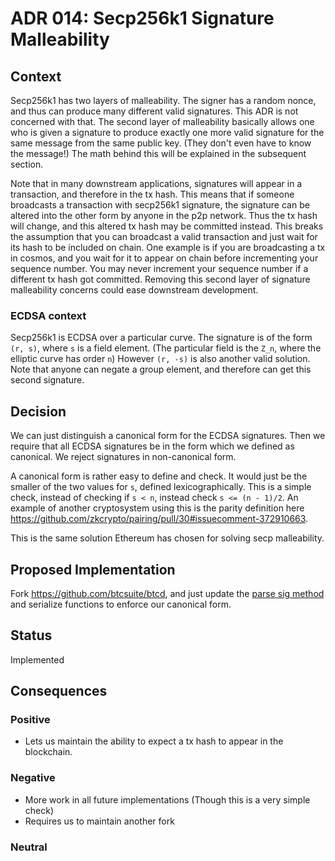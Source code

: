 # ADR 014: Secp256k1 Signature Malleability

## Context

Secp256k1 has two layers of malleability.
The signer has a random nonce, and thus can produce many different valid signatures.
This ADR is not concerned with that.
The second layer of malleability basically allows one who is given a signature
to produce exactly one more valid signature for the same message from the same public key.
(They don't even have to know the message!)
The math behind this will be explained in the subsequent section.

Note that in many downstream applications, signatures will appear in a transaction, and therefore in the tx hash.
This means that if someone broadcasts a transaction with secp256k1 signature, the signature can be altered into the other form by anyone in the p2p network.
Thus the tx hash will change, and this altered tx hash may be committed instead.
This breaks the assumption that you can broadcast a valid transaction and just wait for its hash to be included on chain.
One example is if you are broadcasting a tx in cosmos,
and you wait for it to appear on chain before incrementing your sequence number.
You may never increment your sequence number if a different tx hash got committed.
Removing this second layer of signature malleability concerns could ease downstream development.

### ECDSA context

Secp256k1 is ECDSA over a particular curve.
The signature is of the form `(r, s)`, where `s` is a field element. 
(The particular field is the `Z_n`, where the elliptic curve has order `n`)
However `(r, -s)` is also another valid solution.
Note that anyone can negate a group element, and therefore can get this second signature.

## Decision

We can just distinguish a canonical form for the ECDSA signatures. 
Then we require that all ECDSA signatures be in the form which we defined as canonical.
We reject signatures in non-canonical form.

A canonical form is rather easy to define and check. 
It would just be the smaller of the two values for `s`, defined lexicographically.
This is a simple check, instead of checking if `s < n`, instead check `s <= (n - 1)/2`.
An example of another cryptosystem using this 
is the parity definition here https://github.com/zkcrypto/pairing/pull/30#issuecomment-372910663.

This is the same solution Ethereum has chosen for solving secp malleability.

## Proposed Implementation

Fork https://github.com/btcsuite/btcd, and just update the [parse sig method](https://github.com/btcsuite/btcd/blob/master/btcec/signature.go#195) and serialize functions to enforce our canonical form.

## Status

Implemented

## Consequences

### Positive
* Lets us maintain the ability to expect a tx hash to appear in the blockchain.

### Negative
* More work in all future implementations (Though this is a very simple check)
* Requires us to maintain another fork

### Neutral

